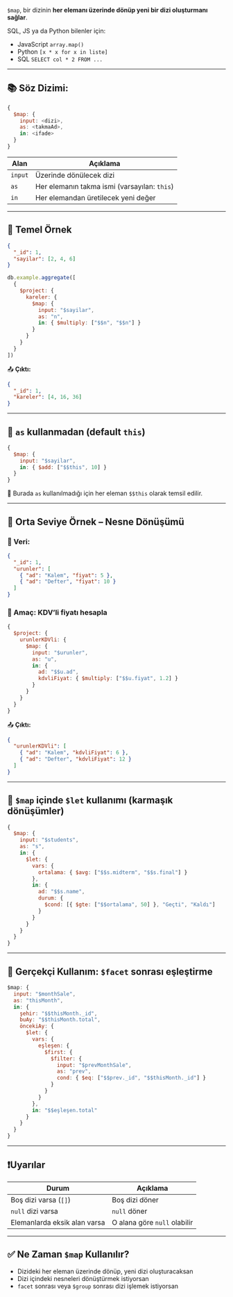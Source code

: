 
`$map`, bir dizinin **her elemanı üzerinde dönüp yeni bir dizi oluşturmanı sağlar**.

SQL, JS ya da Python bilenler için:

- JavaScript `array.map()`
- Python `[x * x for x in liste]`
- SQL `SELECT col * 2 FROM ...`

---

## 📚 Söz Dizimi:

```js
{
  $map: {
    input: <dizi>,
    as: <takmaAd>,
    in: <ifade>
  }
}
```

|Alan|Açıklama|
|---|---|
|`input`|Üzerinde dönülecek dizi|
|`as`|Her elemanın takma ismi (varsayılan: `this`)|
|`in`|Her elemandan üretilecek yeni değer|

---

## 🧪 Temel Örnek

```json
{
  "_id": 1,
  "sayilar": [2, 4, 6]
}
```

```js
db.example.aggregate([
  {
    $project: {
      kareler: {
        $map: {
          input: "$sayilar",
          as: "n",
          in: { $multiply: ["$$n", "$$n"] }
        }
      }
    }
  }
])
```

📤 **Çıktı:**

```json
{
  "_id": 1,
  "kareler": [4, 16, 36]
}
```

---

## 🔄 `as` kullanmadan (default `this`)

```js
{
  $map: {
    input: "$sayilar",
    in: { $add: ["$$this", 10] }
  }
}
```

📌 Burada `as` kullanılmadığı için her eleman `$$this` olarak temsil edilir.

---

## 📘 Orta Seviye Örnek – Nesne Dönüşümü

### 🎯 Veri:

```json
{
  "_id": 1,
  "urunler": [
    { "ad": "Kalem", "fiyat": 5 },
    { "ad": "Defter", "fiyat": 10 }
  ]
}
```

### 🎯 Amaç: KDV’li fiyatı hesapla

```js
{
  $project: {
    urunlerKDVli: {
      $map: {
        input: "$urunler",
        as: "u",
        in: {
          ad: "$$u.ad",
          kdvliFiyat: { $multiply: ["$$u.fiyat", 1.2] }
        }
      }
    }
  }
}
```

📤 **Çıktı:**

```json
{
  "urunlerKDVli": [
    { "ad": "Kalem", "kdvliFiyat": 6 },
    { "ad": "Defter", "kdvliFiyat": 12 }
  ]
}
```

---

## 🧠 `$map` içinde `$let` kullanımı (karmaşık dönüşümler)

```js
{
  $map: {
    input: "$students",
    as: "s",
    in: {
      $let: {
        vars: {
          ortalama: { $avg: ["$$s.midterm", "$$s.final"] }
        },
        in: {
          ad: "$$s.name",
          durum: {
            $cond: [{ $gte: ["$$ortalama", 50] }, "Geçti", "Kaldı"]
          }
        }
      }
    }
  }
}
```

---

## 🎯 Gerçekçi Kullanım: `$facet` sonrası eşleştirme

```js
$map: {
  input: "$monthSale",
  as: "thisMonth",
  in: {
    şehir: "$$thisMonth._id",
    buAy: "$$thisMonth.total",
    öncekiAy: {
      $let: {
        vars: {
          eşleşen: {
            $first: {
              $filter: {
                input: "$prevMonthSale",
                as: "prev",
                cond: { $eq: ["$$prev._id", "$$thisMonth._id"] }
              }
            }
          }
        },
        in: "$$eşleşen.total"
      }
    }
  }
}
```

---

## ❗️Uyarılar

|Durum|Açıklama|
|---|---|
|Boş dizi varsa (`[]`)|Boş dizi döner|
|`null` dizi varsa|`null` döner|
|Elemanlarda eksik alan varsa|O alana göre `null` olabilir|

---

## ✅ Ne Zaman `$map` Kullanılır?

- Dizideki her eleman üzerinde dönüp, yeni dizi oluşturacaksan
- Dizi içindeki nesneleri dönüştürmek istiyorsan
- `facet` sonrası veya `$group` sonrası dizi işlemek istiyorsan

